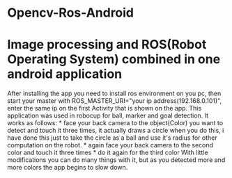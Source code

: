 # Opencv-Ros-Android
  Image processing and ROS(Robot Operating System) combined in one android application
========================================================================================
After installing the app you need to install ros environment on you pc, then start your master with
ROS_MASTER_URI="your ip address(192.168.0.101)", enter the same ip on the first Activity that is shown
on the app.
This application was used in robocup for ball, marker and goal detection. It works as follows:
        * face your back camera to the object(Color) you want to detect and touch it three 
           times, it actually draws a circle when you do this, i have done this just to take the circle
           as a ball and use it's radius for other computation on the robot.
        * again face your back camera to the second color and touch it three times 
        * do it again for the third color
With little modifications you can do many things with it, but as you detected more and more colors 
the app begins to slow down.


